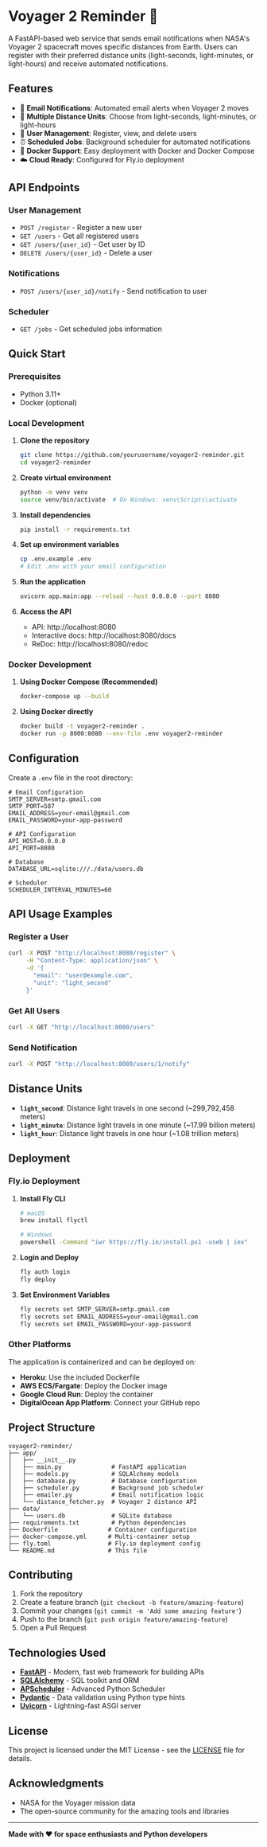 # Voyager 2 Reminder 🚀

A FastAPI-based web service that sends email notifications when NASA's Voyager 2 spacecraft moves specific distances from Earth. Users can register with their preferred distance units (light-seconds, light-minutes, or light-hours) and receive automated notifications.

## Features

- 📧 **Email Notifications**: Automated email alerts when Voyager 2 moves
- 📏 **Multiple Distance Units**: Choose from light-seconds, light-minutes, or light-hours  
- 👥 **User Management**: Register, view, and delete users
- ⏰ **Scheduled Jobs**: Background scheduler for automated notifications
- 🐋 **Docker Support**: Easy deployment with Docker and Docker Compose
- ☁️ **Cloud Ready**: Configured for Fly.io deployment

## API Endpoints

### User Management
- `POST /register` - Register a new user
- `GET /users` - Get all registered users
- `GET /users/{user_id}` - Get user by ID
- `DELETE /users/{user_id}` - Delete a user

### Notifications
- `POST /users/{user_id}/notify` - Send notification to user

### Scheduler
- `GET /jobs` - Get scheduled jobs information

## Quick Start

### Prerequisites
- Python 3.11+
- Docker (optional)

### Local Development

1. **Clone the repository**
   ```bash
   git clone https://github.com/yourusername/voyager2-reminder.git
   cd voyager2-reminder
   ```

2. **Create virtual environment**
   ```bash
   python -m venv venv
   source venv/bin/activate  # On Windows: venv\Scripts\activate
   ```

3. **Install dependencies**
   ```bash
   pip install -r requirements.txt
   ```

4. **Set up environment variables**
   ```bash
   cp .env.example .env
   # Edit .env with your email configuration
   ```

5. **Run the application**
   ```bash
   uvicorn app.main:app --reload --host 0.0.0.0 --port 8080
   ```

6. **Access the API**
   - API: http://localhost:8080
   - Interactive docs: http://localhost:8080/docs
   - ReDoc: http://localhost:8080/redoc

### Docker Development

1. **Using Docker Compose (Recommended)**
   ```bash
   docker-compose up --build
   ```

2. **Using Docker directly**
   ```bash
   docker build -t voyager2-reminder .
   docker run -p 8000:8080 --env-file .env voyager2-reminder
   ```

## Configuration

Create a `.env` file in the root directory:

```env
# Email Configuration
SMTP_SERVER=smtp.gmail.com
SMTP_PORT=587
EMAIL_ADDRESS=your-email@gmail.com
EMAIL_PASSWORD=your-app-password

# API Configuration  
API_HOST=0.0.0.0
API_PORT=8080

# Database
DATABASE_URL=sqlite:///./data/users.db

# Scheduler
SCHEDULER_INTERVAL_MINUTES=60
```

## API Usage Examples

### Register a User
```bash
curl -X POST "http://localhost:8080/register" \
     -H "Content-Type: application/json" \
     -d '{
       "email": "user@example.com",
       "unit": "light_second"
     }'
```

### Get All Users
```bash
curl -X GET "http://localhost:8080/users"
```

### Send Notification
```bash
curl -X POST "http://localhost:8080/users/1/notify"
```

## Distance Units

- **`light_second`**: Distance light travels in one second (~299,792,458 meters)
- **`light_minute`**: Distance light travels in one minute (~17.99 billion meters)  
- **`light_hour`**: Distance light travels in one hour (~1.08 trillion meters)

## Deployment

### Fly.io Deployment

1. **Install Fly CLI**
   ```bash
   # macOS
   brew install flyctl
   
   # Windows
   powershell -Command "iwr https://fly.io/install.ps1 -useb | iex"
   ```

2. **Login and Deploy**
   ```bash
   fly auth login
   fly deploy
   ```

3. **Set Environment Variables**
   ```bash
   fly secrets set SMTP_SERVER=smtp.gmail.com
   fly secrets set EMAIL_ADDRESS=your-email@gmail.com
   fly secrets set EMAIL_PASSWORD=your-app-password
   ```

### Other Platforms

The application is containerized and can be deployed on:
- **Heroku**: Use the included Dockerfile
- **AWS ECS/Fargate**: Deploy the Docker image
- **Google Cloud Run**: Deploy the container
- **DigitalOcean App Platform**: Connect your GitHub repo

## Project Structure

```
voyager2-reminder/
├── app/
│   ├── __init__.py
│   ├── main.py              # FastAPI application
│   ├── models.py            # SQLAlchemy models
│   ├── database.py          # Database configuration
│   ├── scheduler.py         # Background job scheduler
│   ├── emailer.py           # Email notification logic
│   └── distance_fetcher.py  # Voyager 2 distance API
├── data/
│   └── users.db             # SQLite database
├── requirements.txt         # Python dependencies
├── Dockerfile              # Container configuration
├── docker-compose.yml      # Multi-container setup
├── fly.toml                # Fly.io deployment config
└── README.md               # This file
```

## Contributing

1. Fork the repository
2. Create a feature branch (`git checkout -b feature/amazing-feature`)
3. Commit your changes (`git commit -m 'Add some amazing feature'`)
4. Push to the branch (`git push origin feature/amazing-feature`)
5. Open a Pull Request

## Technologies Used

- **[FastAPI](https://fastapi.tiangolo.com/)** - Modern, fast web framework for building APIs
- **[SQLAlchemy](https://www.sqlalchemy.org/)** - SQL toolkit and ORM
- **[APScheduler](https://apscheduler.readthedocs.io/)** - Advanced Python Scheduler
- **[Pydantic](https://pydantic.dev/)** - Data validation using Python type hints
- **[Uvicorn](https://www.uvicorn.org/)** - Lightning-fast ASGI server

## License

This project is licensed under the MIT License - see the [LICENSE](LICENSE) file for details.

## Acknowledgments

- NASA for the Voyager mission data
- The open-source community for the amazing tools and libraries

---

**Made with ❤️ for space enthusiasts and Python developers** 